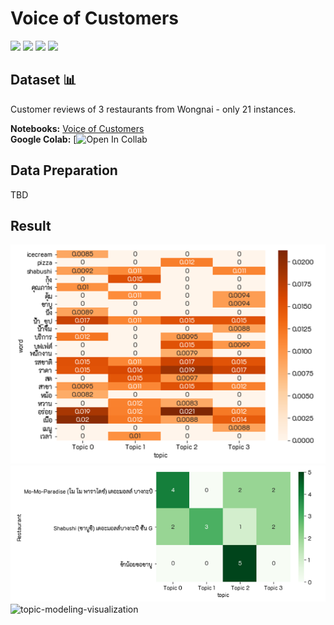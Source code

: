 # Voice of Customers
[![](https://img.shields.io/badge/-NLP-blue)](#) [![](https://img.shields.io/badge/-Topic--Modeling-blue)](#) [![](https://img.shields.io/badge/-Python-blue)](#) [![](https://img.shields.io/badge/-Google--Colab-blue)](#)   

## Dataset 📊  
Customer reviews of 3 restaurants from Wongnai - only 21 instances.  

**Notebooks:** [Voice of Customers](./hw11-voice-of-custoers.ipynb)  
**Google Colab:** [![Open In Collab](https://colab.research.google.com/github/tanatiem/BADS7105-CRM-Analytics/blob/main/Homework%2011%20-%20Voice%20of%20Customers/hw11-voice-of-customers.ipynb)  

## Data Preparation
TBD  


## Result
![topic-term](./topic-term.png)  
![restaurant-topic](./restaurant-topic.png)  
![topic-modeling-visualization](./topic-modeing-visualization.png)  

